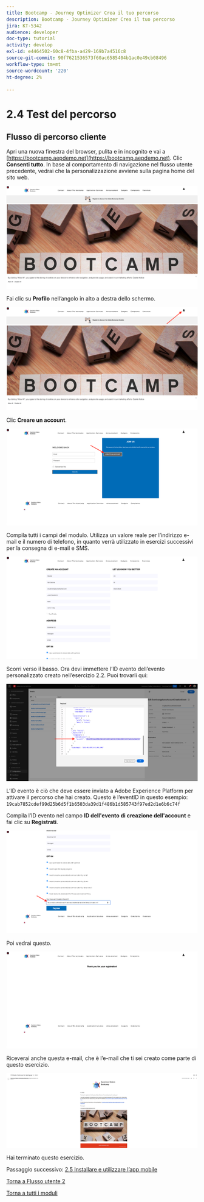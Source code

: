 ```yaml
---
title: Bootcamp - Journey Optimizer Crea il tuo percorso
description: Bootcamp - Journey Optimizer Crea il tuo percorso
jira: KT-5342
audience: developer
doc-type: tutorial
activity: develop
exl-id: e4464502-60c8-4fba-a429-169b7a4516c8
source-git-commit: 90f7621536573f60ac6585404b1ac0e49cb08496
workflow-type: tm+mt
source-wordcount: '220'
ht-degree: 2%

---
```


# 2.4 Test del percorso

## Flusso di percorso cliente

Apri una nuova finestra del browser, pulita e in incognito e vai a [https://bootcamp.aepdemo.net](https://bootcamp.aepdemo.net). Clic **Consenti tutto**. In base al comportamento di navigazione nel flusso utente precedente, vedrai che la personalizzazione avviene sulla pagina home del sito web.

![DSN](./images/web8a.png)

Fai clic su **Profilo** nell’angolo in alto a destra dello schermo.

![Demo](./images/web8b.png)

Clic **Creare un account**.

![Demo](./images/pv5.png)

Compila tutti i campi del modulo. Utilizza un valore reale per l’indirizzo e-mail e il numero di telefono, in quanto verrà utilizzato in esercizi successivi per la consegna di e-mail e SMS.

![Demo](./images/pv7a.png)

Scorri verso il basso. Ora devi immettere l’ID evento dell’evento personalizzato creato nell’esercizio 2.2. Puoi trovarli qui:

![ACOP](./images/payloadeventID.png)

L’ID evento è ciò che deve essere inviato a Adobe Experience Platform per attivare il percorso che hai creato. Questo è l’eventID in questo esempio: `19cab7852cdef99d25b6d5f1b6503da39d1f486b1d585743f97ed2d1e6b6c74f`

Compila l’ID evento nel campo **ID dell&#39;evento di creazione dell&#39;account** e fai clic su **Registrati**.

![Demo](./images/pv8a.png)

Poi vedrai questo.

![Demo](./images/pv9.png)

Riceverai anche questa e-mail, che è l’e-mail che ti sei creato come parte di questo esercizio.

![Demo](./images/pv10a.png)

Hai terminato questo esercizio.

Passaggio successivo: [2.5 Installare e utilizzare l’app mobile](./ex5.md)

[Torna a Flusso utente 2](./uc2.md)

[Torna a tutti i moduli](../../overview.md)
